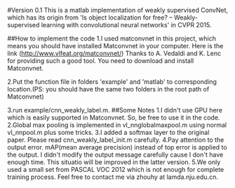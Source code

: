 #Version 0.1
This is a matlab implementation of weakly supervised ConvNet, which has its origin from
'Is object localization for free? – Weakly-supervised learning with convolutional neural networks' in CVPR 2015.

##How to implement the code
1.I used matconvnet in this project, which means you should have installed Matconvnet in your computer.
Here is the link (http://www.vlfeat.org/matconvnet/) Thanks to A. Vedaldi and K. Lenc for providing such a good tool.
You need to download and install Matconvnet.

2.Put the function file in folders 'example' and 'matlab' to corresponding location.(PS: you should have the same two folders
  in the root path of Matconvnet)

3.run example/cnn_weakly_label.m.
##Some Notes
1.I didn't use GPU here which is easily supported in Matconvnet. So, be free to use it in the code.
2.Global max pooling is implemented in vl_nnglobalmaxpool.m using normal vl_nnpool.m plus some tricks.
3.I added a softmax layer  to the original paper. Please read cnn_weakly_label_init.m carefully.
4.Pay attention to the output error.  mAP(mean average precision) instead of top error is applied to the output.
I didn't modify the output message carefully cause I don't have enough time. This situatio will be improved in the latter version.
5.We only used a small set from PASCAL VOC 2012 which is not enough for complete training process.
Feel free to contact me via zhouhy at lamda.nju.edu.cn.
